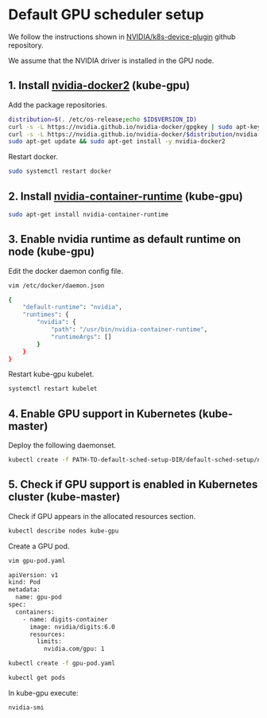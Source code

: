 # Default GPU scheduler setup

We follow the instructions shown in [NVIDIA/k8s-device-plugin](https://github.com/NVIDIA/k8s-device-plugin#preparing-your-gpu-nodes) github repository.

We assume that the NVIDIA driver is installed in the GPU node.

## 1\. Install [nvidia-docker2](https://github.com/NVIDIA/nvidia-docker) (kube-gpu)

Add the package repositories.

```bash
distribution=$(. /etc/os-release;echo $ID$VERSION_ID)
curl -s -L https://nvidia.github.io/nvidia-docker/gpgkey | sudo apt-key add -
curl -s -L https://nvidia.github.io/nvidia-docker/$distribution/nvidia-docker.list | sudo tee /etc/apt/sources.list.d/nvidia-docker.list
sudo apt-get update && sudo apt-get install -y nvidia-docker2
```

Restart docker.

```bash
sudo systemctl restart docker
```

## 2\. Install [nvidia-container-runtime](https://github.com/NVIDIA/nvidia-container-runtime) (kube-gpu)

```bash
sudo apt-get install nvidia-container-runtime
```

## 3\. Enable nvidia runtime as default runtime on node (kube-gpu)

Edit the docker daemon config file.

```bash
vim /etc/docker/daemon.json

{
    "default-runtime": "nvidia",
    "runtimes": {
        "nvidia": {
            "path": "/usr/bin/nvidia-container-runtime",
            "runtimeArgs": []
        }
    }
}

```

Restart kube-gpu kubelet.

```bash
systemctl restart kubelet
```

## 4\. Enable GPU support in Kubernetes (kube-master)

Deploy the following daemonset.

```bash
kubectl create -f PATH-TO-default-sched-setup-DIR/default-sched-setup/nvidia-device-plugin.yml
```

## 5\. Check if GPU support is enabled in Kubernetes cluster (kube-master)

Check if GPU appears in the allocated resources section.

```bash
kubectl describe nodes kube-gpu
```
Create a GPU pod.

```bash
vim gpu-pod.yaml

apiVersion: v1
kind: Pod
metadata:
  name: gpu-pod
spec:
  containers:
    - name: digits-container
      image: nvidia/digits:6.0
      resources:
        limits:
          nvidia.com/gpu: 1

kubectl create -f gpu-pod.yaml

kubectl get pods
```

In kube-gpu execute:

```bash
nvidia-smi
```
